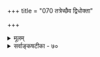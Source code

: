 +++
title = "070 तत्रेच्छैव द्विधोक्ता"

+++
<details><summary>मूलम्</summary>

तत्रेच्छैव द्विधोक्ता विषयनियमतो रागविद्वेषनाम्ना पूर्वस्तीव्रस्तु कामः पर इह भजते तादृशः क्रोधसंज्ञाम् ।  
एकैवेच्छा सिसृक्षा भगवत उदिता संजिहीर्षेति चान्यैस्तद्वल्लोके न किं स्यादधिकमिह तु चेत्कल्प्यतेऽतिप्रसक्तिः ॥ ७० ॥
</details>

<details><summary>सर्वाङ्कषटीका - ७०</summary>

मानवस्य प्रवृत्तिषु सर्वत्रेच्छैव रूपभेदेन मूलकारणमिति प्रदर्शयति रागादिजयार्थम् - तत्रेत्यादि । **तत्र** = एवं इच्छादीनां ज्ञानपरिणामरूपत्वे इच्छैव **विषयनियमतः** = विषयवैलक्षण्येन **रागविद्वेषनाम्ना** = इच्छा द्वेषश्चेति द्विधा उक्ता तद्रहस्यज्ञैः । तीव्रः **पूर्वस्तु** = रागः कामः इत्युच्यते संसारिणाम् । अथवा तीव्रस्तु कामः **पूर्वः** = राग उच्यते । वस्तुतः कामापेक्षया रागो हेयः । ' धर्माविरुद्धो भूतेषु कामोऽस्मि' (गी. 7-11) इति हि भगवद्वचनम् । 'यो कामो निष्काम आप्तकाम आत्मकामः ' (बृ. 6-4-6) इति श्रुत्या आत्मकामो धर्मः, आत्मव्यतिरिक्तकामस्त्वधर्मः, अयमेव च रागः पुरुषविकारहेतुः । इह **परः** = द्वेषः **तादृशः** = तीव्रः क्रोधसंज्ञां भजते । कथमेवमेकैव नानाविधेत्युच्यत इत्यत्र - भगवतः एकैवेच्छा 



756 

[प्रयत्नस्यावश्यकता] 

431. 

इच्छातः कार्यसिद्धौ किमिह यतनमित्यन्तरा कल्प्यतेऽन्यत्; 

तन्मोघत्वोपलब्धेरिति यदि, यतने कल्पितेऽप्येतदेवम् । मैवं; व्यावर्तमानादनुगतमधिकं वर्ण्यते मानविद्भिः; 

वाञ्छन्तोऽपि यत्ना वयमिह पवनस्पन्दनेन्दूदयादौ ॥71॥ 

**सिसृक्षा** = स्रष्टुमिच्छा **संजिहीर्षा** = संहर्तुमिच्छा, इदं रिरक्षाया अप्युपलक्षकम्, इति च **अन्यैः** = तार्किकैः उदिता । 'ईश्वरस्य सिसृक्षाबलात् परमाणुषु क्रियया द्व्यणुकाद्युत्पत्तिः । तथैव संजिहीर्षाबलात् क्रियया परमाणूनां विश्लेषात् जगन्नाशः' इत्यादिकं तैरुक्तम् । ईश्वरस्यैवं चेत्, तद्वत् लोके किं न स्यात् ? इह अधिकं कल्प्यते चेत् **अतिप्रसक्तिः** = अतिप्रसङ्गः, बुभुक्षापिपासादिकमपि भिन्नं भिन्नं भवेत् । वस्तुतस्तु- 

अभुञ्जानं हि बालं स्वं माता ताडयति क्रुधा । धनिकानां कोपतापं लुब्धो हि सहते सदा । कोपप्रीत्यादिकानां तु निष्कर्षो दुष्करो नृणाम् । आपातदृष्टिमात्रेण न भवेन्निर्णयस्त्विह । विवेकी सकलं ज्ञात्वा निर्लिप्तस्सुखमेधते । अविवेकी पथभ्रष्टस्सदा दुःखी भवेन्नरः ॥ ७० ॥
</details>
